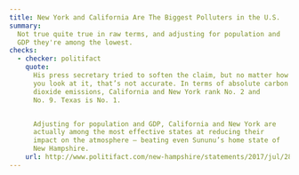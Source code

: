 ```yaml
---
title: New York and California Are The Biggest Polluters in the U.S.
summary:
  Not true quite true in raw terms, and adjusting for population and
  GDP they're among the lowest.
checks:
  - checker: politifact
    quote:
      His press secretary tried to soften the claim, but no matter how
      you look at it, that’s not accurate. In terms of absolute carbon
      dioxide emissions, California and New York rank No. 2 and
      No. 9. Texas is No. 1.


      Adjusting for population and GDP, California and New York are
      actually among the most effective states at reducing their
      impact on the atmosphere – beating even Sununu’s home state of
      New Hampshire.
    url: http://www.politifact.com/new-hampshire/statements/2017/jul/28/chris-sununu/nh-governor-calls-new-york-california-biggest-poll/
---
```

